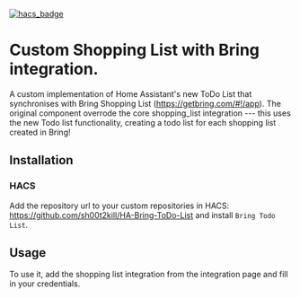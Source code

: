 [![hacs_badge](https://img.shields.io/badge/HACS-Custom-orange.svg)](https://github.com/custom-components/hacs)

# Custom Shopping List with Bring integration.

A custom implementation of Home Assistant's new ToDo List that synchronises with Bring Shopping List (https://getbring.com/#!/app).
The original component overrode the core shopping_list integration --- this uses the new Todo list functionality, creating a todo list for each shopping list created in Bring!
## Installation

### HACS

Add the repository url to your custom repositories in HACS: https://github.com/sh00t2kill/HA-Bring-ToDo-List
and install `Bring Todo List`.



## Usage

To use it, add the shopping list integration from the integration page and fill in your credentials.
